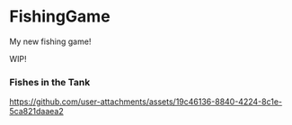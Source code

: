 # FishingGame
My new fishing game!

WIP!

### Fishes in the Tank
https://github.com/user-attachments/assets/19c46136-8840-4224-8c1e-5ca821daaea2
